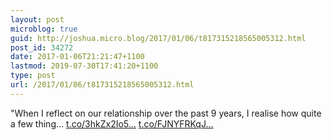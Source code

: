 ```yaml
---
layout: post
microblog: true
guid: http://joshua.micro.blog/2017/01/06/t817315218565005312.html
post_id: 34272
date: 2017-01-06T21:21:47+1100
lastmod: 2019-07-30T17:41:20+1100
type: post
url: /2017/01/06/t817315218565005312.html
---
```

"When I reflect on our relationship over the past 9 years, I realise how quite a few thing… [t.co/3hkZx2Io5...](https://t.co/3hkZx2Io57) [t.co/FJNYFRKqJ...](https://t.co/FJNYFRKqJR)
